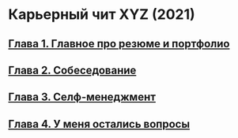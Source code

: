 # Карьерный чит XYZ (2021)

## [Глава 1. Главное про резюме и портфолио](_lessons/Глава%201.%20Главное%20про%20резюме%20и%20портфолио.md)
## [Глава 2. Собеседование](_lessons/Глава%202.%20Собеседование.md)
## [Глава 3. Селф-менеджмент](_lessons/Глава%203.%20Селф-менеджмент.md)
## [Глава 4. У меня остались вопросы](_lessons/Глава%204.%20У%20меня%20остались%20вопросы.md)